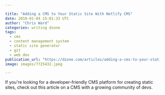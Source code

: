 ```yaml
---

title: "Adding a CMS to Your Static Site With Netlify CMS"
date: 2018-01-04 15:01:33 UTC
author: "Chris Ward"
categories: writing dzone
tags:
  - cms
  - content management system
  - static site generator
  - git
  - web dev
publication_url: "https://dzone.com/articles/adding-a-cms-to-your-static-site-with-netlify-cms"
image: images/7725432.jpeg

---
```

If you're looking for a developer-friendly CMS platform for creating static sites, check out this article on a CMS with a growing community of devs.

